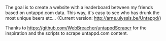 The goal is to create a website with a leaderboard between my friends based on untappd.com data. This way, it's easy to see who has drunk the most unique beers etc... (Current version: http://arne.ulyssis.be/Untappd/)

Thanks to https://github.com/WebBreacher/untappdScraper for the inspiration and the scripts to scrape untappd.com content.
